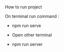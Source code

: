 How to run project

On terminal run command : 

- npm run serve

- Open other terminal

- npm run server
